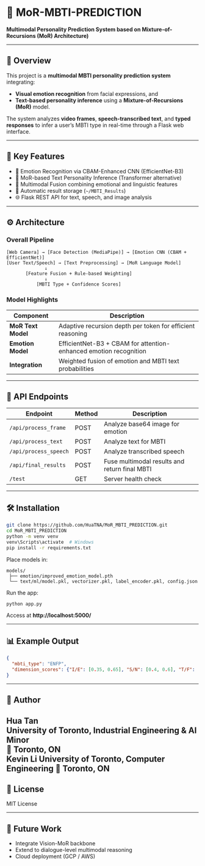 # 🧠 MoR-MBTI-PREDICTION  
**Multimodal Personality Prediction System based on Mixture-of-Recursions (MoR) Architecture)**

---

## 🌟 Overview
This project is a **multimodal MBTI personality prediction system** integrating:
- **Visual emotion recognition** from facial expressions, and  
- **Text-based personality inference** using a **Mixture-of-Recursions (MoR)** model.  

The system analyzes **video frames**, **speech-transcribed text**, and **typed responses** to infer a user’s MBTI type in real-time through a Flask web interface.

---

## 🧩 Key Features
- 🎥 Emotion Recognition via CBAM-Enhanced CNN (EfficientNet-B3)
- 💬 MoR-based Text Personality Inference (Transformer alternative)
- 🔄 Multimodal Fusion combining emotional and linguistic features
- 🧾 Automatic result storage (`~/MBTI_Results`)
- 🌐 Flask REST API for text, speech, and image analysis

---

## ⚙️ Architecture

### Overall Pipeline
```
[Web Camera] → [Face Detection (MediaPipe)] → [Emotion CNN (CBAM + EfficientNet)]  
[User Text/Speech] → [Text Preprocessing] → [MoR Language Model]  
              ↓  
       [Feature Fusion + Rule-based Weighting]  
              ↓  
           [MBTI Type + Confidence Scores]
```

### Model Highlights
| Component | Description |
|------------|-------------|
| **MoR Text Model** | Adaptive recursion depth per token for efficient reasoning |
| **Emotion Model** | EfficientNet-B3 + CBAM for attention-enhanced emotion recognition |
| **Integration** | Weighted fusion of emotion and MBTI text probabilities |

---

## 🧪 API Endpoints
| Endpoint | Method | Description |
|-----------|---------|-------------|
| `/api/process_frame` | POST | Analyze base64 image for emotion |
| `/api/process_text` | POST | Analyze text for MBTI |
| `/api/process_speech` | POST | Analyze transcribed speech |
| `/api/final_results` | POST | Fuse multimodal results and return final MBTI |
| `/test` | GET | Server health check |

---

## 🛠 Installation
```bash
git clone https://github.com/HuaTNA/MoR_MBTI_PREDICTION.git
cd MoR_MBTI_PREDICTION
python -m venv venv
venv\Scripts\activate  # Windows
pip install -r requirements.txt
```

Place models in:
```
models/
 ├── emotion/improved_emotion_model.pth
 └── text/ml/model.pkl, vectorizer.pkl, label_encoder.pkl, config.json
```

Run the app:
```bash
python app.py
```
Access at **http://localhost:5000/**

---

## 📊 Example Output
```json
{
  "mbti_type": "ENFP",
  "dimension_scores": {"I/E": [0.35, 0.65], "S/N": [0.4, 0.6], "T/F": [0.25, 0.75], "J/P": [0.45, 0.55]}
}
```

---

## 🧠 Author
**Hua Tan**  
University of Toronto, Industrial Engineering & AI Minor  
📍 Toronto, ON  
**Kevin Li**
University of Toronto, Computer Engineering
📍 Toronto, ON  
---

## 📜 License
MIT License

---

## 🧭 Future Work
- Integrate Vision-MoR backbone  
- Extend to dialogue-level multimodal reasoning  
- Cloud deployment (GCP / AWS)

